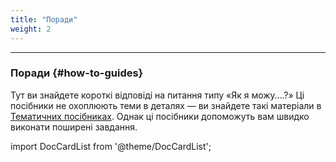 ```yaml
---
title: "Поради"
weight: 2
---
```


---

### Поради {#how-to-guides}

Тут ви знайдете короткі відповіді на питання типу «Як я можу….?»
Ці посібники не охоплюють теми в деталях — ви знайдете такі
матеріали в [Тематичних посібниках](../topics). Однак ці
посібники допоможуть вам швидко виконати поширені завдання.

import DocCardList from '@theme/DocCardList';

<DocCardList />